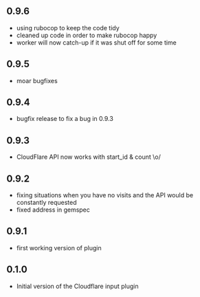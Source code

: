 ## 0.9.6
- using rubocop to keep the code tidy
- cleaned up code in order to make rubocop happy
- worker will now catch-up if it was shut off for some time

## 0.9.5
- moar bugfixes

## 0.9.4
- bugfix release to fix a bug in 0.9.3

## 0.9.3
- CloudFlare API now works with start_id & count \o/

## 0.9.2
- fixing situations when you have no visits and the API would be constantly requested
- fixed address in gemspec

## 0.9.1
- first working version of plugin

## 0.1.0
- Initial version of the Cloudflare input plugin
